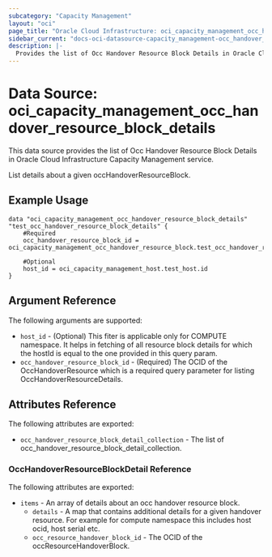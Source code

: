 ```yaml
---
subcategory: "Capacity Management"
layout: "oci"
page_title: "Oracle Cloud Infrastructure: oci_capacity_management_occ_handover_resource_block_details"
sidebar_current: "docs-oci-datasource-capacity_management-occ_handover_resource_block_details"
description: |-
  Provides the list of Occ Handover Resource Block Details in Oracle Cloud Infrastructure Capacity Management service
---
```


# Data Source: oci_capacity_management_occ_handover_resource_block_details
This data source provides the list of Occ Handover Resource Block Details in Oracle Cloud Infrastructure Capacity Management service.

List details about a given occHandoverResourceBlock.


## Example Usage

```hcl
data "oci_capacity_management_occ_handover_resource_block_details" "test_occ_handover_resource_block_details" {
	#Required
	occ_handover_resource_block_id = oci_capacity_management_occ_handover_resource_block.test_occ_handover_resource_block.id

	#Optional
	host_id = oci_capacity_management_host.test_host.id
}
```

## Argument Reference

The following arguments are supported:

* `host_id` - (Optional) This fiter is applicable only for COMPUTE namespace. It helps in fetching of all resource block details for which the hostId is equal to the one provided in this query param. 
* `occ_handover_resource_block_id` - (Required) The OCID of the OccHandoverResource which is a required query parameter for listing OccHandoverResourceDetails. 


## Attributes Reference

The following attributes are exported:

* `occ_handover_resource_block_detail_collection` - The list of occ_handover_resource_block_detail_collection.

### OccHandoverResourceBlockDetail Reference

The following attributes are exported:

* `items` - An array of details about an occ handover resource block. 
	* `details` - A map that contains additional details for a given handover resource. For example for compute namespace this includes host ocid, host serial etc. 
	* `occ_resource_handover_block_id` - The OCID of the occResourceHandoverBlock. 

